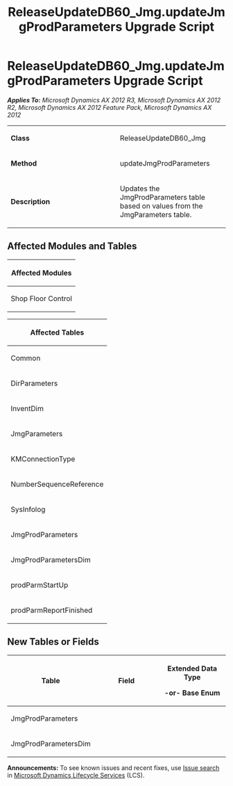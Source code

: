 ﻿---
title: ReleaseUpdateDB60_Jmg.updateJmgProdParameters Upgrade Script
TOCTitle: ReleaseUpdateDB60_Jmg.updateJmgProdParameters Upgrade Script
ms:assetid: 8cb516f5-f2cd-a650-af62-7bee950080d9
ms:mtpsurl: https://msdn.microsoft.com/en-us/library/JJ736459(v=AX.60)
ms:contentKeyID: 49709647
ms.date: 05/18/2015
mtps_version: v=AX.60
---

# ReleaseUpdateDB60\_Jmg.updateJmgProdParameters Upgrade Script 


_**Applies To:** Microsoft Dynamics AX 2012 R3, Microsoft Dynamics AX 2012 R2, Microsoft Dynamics AX 2012 Feature Pack, Microsoft Dynamics AX 2012_

<table>
<colgroup>
<col style="width: 50%" />
<col style="width: 50%" />
</colgroup>
<tbody>
<tr class="odd">
<td><p><strong>Class</strong></p></td>
<td><p>ReleaseUpdateDB60_Jmg</p></td>
</tr>
<tr class="even">
<td><p><strong>Method</strong></p></td>
<td><p>updateJmgProdParameters</p></td>
</tr>
<tr class="odd">
<td><p><strong>Description</strong></p></td>
<td><p>Updates the JmgProdParameters table based on values from the JmgParameters table.</p></td>
</tr>
</tbody>
</table>


## Affected Modules and Tables

<table>
<colgroup>
<col style="width: 100%" />
</colgroup>
<thead>
<tr class="header">
<th><p>Affected Modules</p></th>
</tr>
</thead>
<tbody>
<tr class="odd">
<td><p>Shop Floor Control</p></td>
</tr>
</tbody>
</table>


<table>
<colgroup>
<col style="width: 100%" />
</colgroup>
<thead>
<tr class="header">
<th><p>Affected Tables</p></th>
</tr>
</thead>
<tbody>
<tr class="odd">
<td><p>Common</p></td>
</tr>
<tr class="even">
<td><p>DirParameters</p></td>
</tr>
<tr class="odd">
<td><p>InventDim</p></td>
</tr>
<tr class="even">
<td><p>JmgParameters</p></td>
</tr>
<tr class="odd">
<td><p>KMConnectionType</p></td>
</tr>
<tr class="even">
<td><p>NumberSequenceReference</p></td>
</tr>
<tr class="odd">
<td><p>SysInfolog</p></td>
</tr>
<tr class="even">
<td><p>JmgProdParameters</p></td>
</tr>
<tr class="odd">
<td><p>JmgProdParametersDim</p></td>
</tr>
<tr class="even">
<td><p>prodParmStartUp</p></td>
</tr>
<tr class="odd">
<td><p>prodParmReportFinished</p></td>
</tr>
</tbody>
</table>


## New Tables or Fields

<table>
<colgroup>
<col style="width: 33%" />
<col style="width: 33%" />
<col style="width: 33%" />
</colgroup>
<thead>
<tr class="header">
<th><p>Table</p></th>
<th><p>Field</p></th>
<th><p>Extended Data Type</p>
<p>-or- Base Enum</p></th>
</tr>
</thead>
<tbody>
<tr class="odd">
<td><p>JmgProdParameters</p></td>
<td><p></p></td>
<td><p></p></td>
</tr>
<tr class="even">
<td><p>JmgProdParametersDim</p></td>
<td><p></p></td>
<td><p></p></td>
</tr>
</tbody>
</table>

  
**Announcements:** To see known issues and recent fixes, use [Issue search](http://go.microsoft.com/fwlink/?linkid=389258) in [Microsoft Dynamics Lifecycle Services](http://go.microsoft.com/fwlink/?linkid=306505) (LCS).

